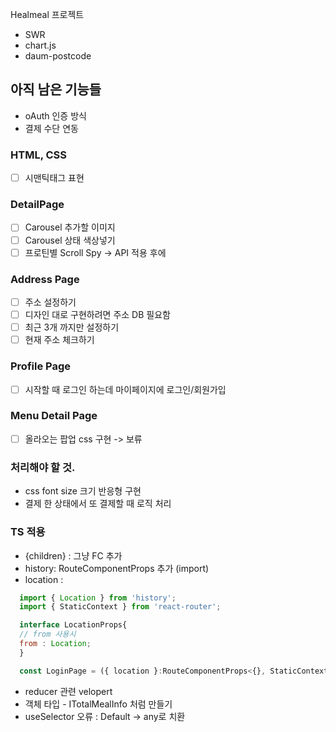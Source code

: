 Healmeal 프로젝트

- SWR
- chart.js
- daum-postcode

## 아직 남은 기능들

- oAuth 인증 방식
- 결제 수단 연동

### HTML, CSS

- [ ] 시맨틱태그 표현

### DetailPage

- [ ] Carousel 추가할 이미지
- [ ] Carousel 상태 색상넣기
- [ ] 프로틴별 Scroll Spy -> API 적용 후에

### Address Page

- [ ] 주소 설정하기
- [ ] 디자인 대로 구현하려면 주소 DB 필요함
- [ ] 최근 3개 까지만 설정하기
- [ ] 현재 주소 체크하기

### Profile Page

- [ ] 시작할 때 로그인 하는데 마이페이지에 로그인/회원가입

### Menu Detail Page

- [ ] 올라오는 팝업 css 구현 -> 보류

### 처리해야 할 것.

- css font size 크기 반응형 구현
- 결제 한 상태에서 또 결제할 때 로직 처리

### TS 적용

- {children} : 그냥 FC 추가
- history: RouteComponentProps 추가 (import)
- location :

```javascript
  import { Location } from 'history';
  import { StaticContext } from 'react-router';

  interface LocationProps{
  // from 사용시
  from : Location;
  }

  const LoginPage = ({ location }:RouteComponentProps<{}, StaticContext, LocationProps>) => {
```

- reducer 관련 velopert
- 객체 타입 - ITotalMealInfo 처럼 만들기
- useSelector 오류 : Default -> any로 치환
